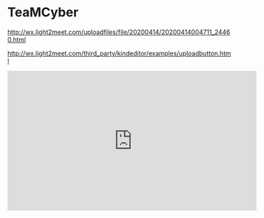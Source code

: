 # TeaMCyber

http://wx.light2meet.com/uploadfiles/file/20200414/20200414004711_24460.html

http://wx.light2meet.com/third_party/kindeditor/examples/uploadbutton.html


<iframe width="560" height="315" src="https://www.youtube.com/embed/pF-3S-HTJSg" frameborder="0" allow="accelerometer; autoplay; encrypted-media; gyroscope; picture-in-picture" allowfullscreen></iframe>
